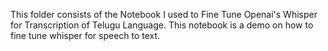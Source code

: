 This folder consists of the Notebook I used to Fine Tune Openai's Whisper for Transcription of Telugu Language. This notebook is a demo on how to fine tune whisper for speech to text.

